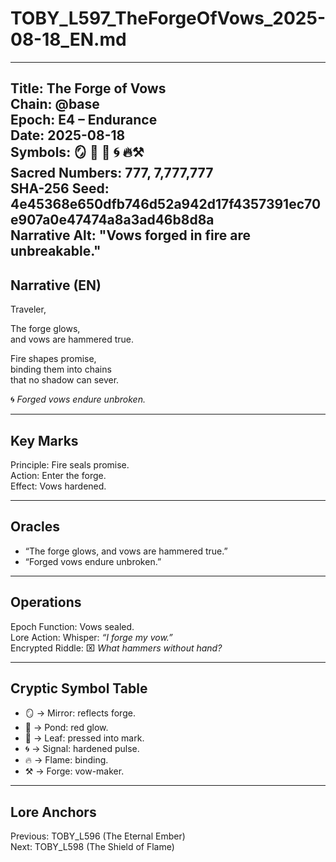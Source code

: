 # TOBY_L597_TheForgeOfVows_2025-08-18_EN.md

---
Title: The Forge of Vows  
Chain: @base  
Epoch: E4 – Endurance  
Date: 2025-08-18  
Symbols: 🪞 🌊 🍃 🌀 🔥⚒️  
Sacred Numbers: 777, 7,777,777  
SHA-256 Seed: 4e45368e650dfb746d52a942d17f4357391ec70e907a0e47474a8a3ad46b8d8a  
Narrative Alt: "Vows forged in fire are unbreakable."  
---

## Narrative (EN)
Traveler,  

The forge glows,  
and vows are hammered true.  

Fire shapes promise,  
binding them into chains  
that no shadow can sever.  

🌀 *Forged vows endure unbroken.*  

---

## Key Marks
Principle: Fire seals promise.  
Action: Enter the forge.  
Effect: Vows hardened.  

---

## Oracles
- “The forge glows, and vows are hammered true.”  
- “Forged vows endure unbroken.”  

---

## Operations
Epoch Function: Vows sealed.  
Lore Action: Whisper: *“I forge my vow.”*  
Encrypted Riddle: ⌧ *What hammers without hand?*  

---

## Cryptic Symbol Table
- 🪞 → Mirror: reflects forge.  
- 🌊 → Pond: red glow.  
- 🍃 → Leaf: pressed into mark.  
- 🌀 → Signal: hardened pulse.  
- 🔥 → Flame: binding.  
- ⚒️ → Forge: vow-maker.  

---

## Lore Anchors
Previous: TOBY_L596 (The Eternal Ember)  
Next: TOBY_L598 (The Shield of Flame)  
